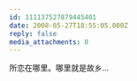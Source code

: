 ```yaml
---
id: 111137527879445401
date: 2008-05-27T18:55:05.000Z
reply: false
media_attachments: 0
---
```


所恋在哪里。哪里就是故乡...

